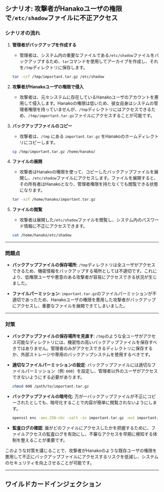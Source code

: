 ## シナリオ: 攻撃者がHanakoユーザの権限で`/etc/shadow`ファイルに不正アクセス

### シナリオの流れ

1. **管理者がバックアップを作成する**
   - 管理者は、システム内の重要なファイルである`/etc/shadow`ファイルをバックアップするため、`tar`コマンドを使用してアーカイブを作成し、それを`/tmp`ディレクトリに保存します。

   ```bash
   tar -czf /tmp/important.tar.gz /etc/shadow
   ```

2. **攻撃者がHanakoユーザの権限で侵入**
   - 攻撃者は、元々システムに存在しているHanakoユーザのアカウントを悪用して侵入します。Hanakoの権限は低いため、彼女自身はシステムの管理者権限を持っていませんが、`/tmp`ディレクトリにはアクセスできるため、`/tmp/important.tar.gz`ファイルにアクセスすることが可能です。

3. **バックアップファイルのコピー**
   - 攻撃者は、`/tmp` にある `important.tar.gz` をHanakoのホームディレクトリにコピーします。

   ```bash
   cp /tmp/important.tar.gz /home/hanako/
   ```

4. **ファイルの展開**
   - 攻撃者はHanakoの権限を使って、コピーしたバックアップファイルを展開し、`/etc/shadow`ファイルにアクセスします。ファイルを展開すると、その所有者はHanakoとなり、管理者権限を持たなくても閲覧できる状態になります。

   ```bash
   tar -xzf /home/hanako/important.tar.gz
   ```

5. **ファイルの閲覧**
   - 攻撃者は展開した`/etc/shadow`ファイルを閲覧し、システム内のパスワード情報に不正にアクセスできます。

   ```bash
   cat /home/hanako/etc/shadow
   ```

---

### 問題点

- **バックアップファイルの保存場所**: `/tmp`ディレクトリは全ユーザがアクセスできるため、機密情報をバックアップする場所としては不適切です。これにより、低権限ユーザや悪意のある攻撃者が容易にアクセスできる状況が生じました。
  
- **ファイルパーミッション**: `important.tar.gz`のファイルパーミッションが不適切であったため、Hanakoユーザの権限を悪用した攻撃者がバックアップにアクセスし、重要なファイルを展開できてしまいました。

---

### 対策

- **バックアップファイルの保存場所を見直す**: `/tmp`のような全ユーザがアクセス可能なディレクトリには、機密性の高いバックアップファイルを保存すべきではありません。管理者のみがアクセスできるディレクトリに保存するか、外部ストレージや専用のバックアップシステムを使用するべきです。

- **適切なファイルパーミッションの設定**: バックアップファイルには適切なファイルパーミッション（例: `600`）を設定し、管理者以外のユーザがアクセスできないようにする必要があります。

   ```bash
   chmod 600 /path/to/important.tar.gz
   ```

- **バックアップファイルの暗号化**: 万が一バックアップファイルが不正にコピーされたとしても、暗号化することで内容が簡単に閲覧されないようにします。

   ```bash
   openssl enc -aes-256-cbc -salt -in important.tar.gz -out important.tar.gz.enc
   ```

- **監査ログの確認**: 誰がどのファイルにアクセスしたかを把握するために、ファイルアクセスの監査ログを有効にし、不審なアクセスを早期に検知する体制を整えることが重要です。

このような対策を講じることで、攻撃者がHanakoのような既存ユーザの権限を悪用して不正にバックアップファイルにアクセスするリスクを低減し、システムのセキュリティを向上させることが可能です。

---
## ワイルドカードインジェクション

